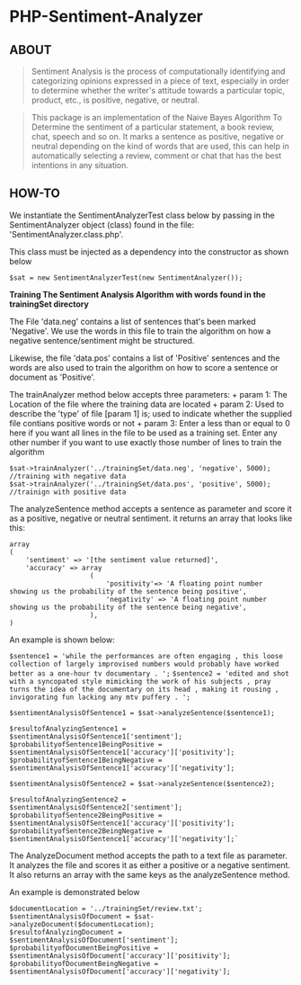# PHP-Sentiment-Analyzer

## ABOUT
> Sentiment Analysis is the process of computationally identifying and categorizing opinions expressed in a piece of text, especially in order to determine whether the writer's attitude towards a particular topic, product, etc., is positive, negative, or neutral.

> This package is an implementation of the Naive Bayes Algorithm To Determine the sentiment of a particular statement, a book review, chat, speech and so on. It marks a sentence as positive, negative or neutral depending on the kind of words that are used, this can help in automatically selecting a review, comment or chat that has the best intentions in any situation.


## HOW-TO
We instantiate the SentimentAnalyzerTest class below by passing in the SentimentAnalyzer object (class)
found in the file: 'SentimentAnalyzer.class.php'.

This class must be injected as a dependency into the constructor as shown below
	

	$sat = new SentimentAnalyzerTest(new SentimentAnalyzer());

**Training The Sentiment Analysis Algorithm with words found in the trainingSet directory**

The File 'data.neg' contains a list of sentences that's been marked 'Negative'.
We use the words in this file to train the algorithm on how a negative sentence/sentiment might
be structured.

Likewise, the file 'data.pos' contains a list of 'Positive' sentences and the words are also
used to train the algorithm on how to score a sentence or document as 'Positive'.

The trainAnalyzer method below accepts three parameters:
	+ param 1: The Location of the file where the training data are located
	+ param 2: Used to describe the 'type' of file [param 1] is; used to indicate
			   whether the supplied file contians positive words or not
	+ param 3: Enter a less than or equal to 0 here if you want all lines in the
			   file to be used as a training set. Enter any other number if you want to
			   use exactly those number of lines to train the algorithm

	$sat->trainAnalyzer('../trainingSet/data.neg', 'negative', 5000); //training with negative data
	$sat->trainAnalyzer('../trainingSet/data.pos', 'positive', 5000); //trainign with positive data


The analyzeSentence method accepts a sentence as parameter and score it as a positive, 
negative or neutral sentiment. it returns an array that looks like this:

	array
	(
		'sentiment' => '[the sentiment value returned]',
		'accuracy' => array
						(
							'positivity'=> 'A floating point number showing us the probability of the sentence being positive',
							'negativity' => 'A floating point number showing us the probability of the sentence being negative',
						),
	)

An example is shown below:

`$sentence1 = 'while the performances are often engaging , this loose collection of largely improvised numbers would probably have worked better as a one-hour tv documentary . ';`
`$sentence2 = 'edited and shot with a syncopated style mimicking the work of his subjects , pray turns the idea of the documentary on its head , making it rousing , invigorating fun lacking any mtv puffery . ';`

	$sentimentAnalysisOfSentence1 = $sat->analyzeSentence($sentence1);

	$resultofAnalyzingSentence1 = $sentimentAnalysisOfSentence1['sentiment'];
	$probabilityofSentence1BeingPositive = $sentimentAnalysisOfSentence1['accuracy']['positivity'];
	$probabilityofSentence1BeingNegative = $sentimentAnalysisOfSentence1['accuracy']['negativity'];

	$sentimentAnalysisOfSentence2 = $sat->analyzeSentence($sentence2);

	$resultofAnalyzingSentence2 = $sentimentAnalysisOfSentence2['sentiment'];
	$probabilityofSentence2BeingPositive = $sentimentAnalysisOfSentence1['accuracy']['positivity'];
	$probabilityofSentence2BeingNegative = $sentimentAnalysisOfSentence1['accuracy']['negativity'];`

The AnalyzeDocument method accepts the path to a text file as parameter.
It analyzes the file and scores it as either a positive or a negative sentiment. It also
returns an array with the same keys as the analyzeSentence method.

An example is demonstrated below

	$documentLocation = '../trainingSet/review.txt';
	$sentimentAnalysisOfDocument = $sat->analyzeDocument($documentLocation);
	$resultofAnalyzingDocument = $sentimentAnalysisOfDocument['sentiment'];
	$probabilityofDocumentBeingPositive = $sentimentAnalysisOfDocument['accuracy']['positivity'];
	$probabilityofDocumentBeingNegative = $sentimentAnalysisOfDocument['accuracy']['negativity'];